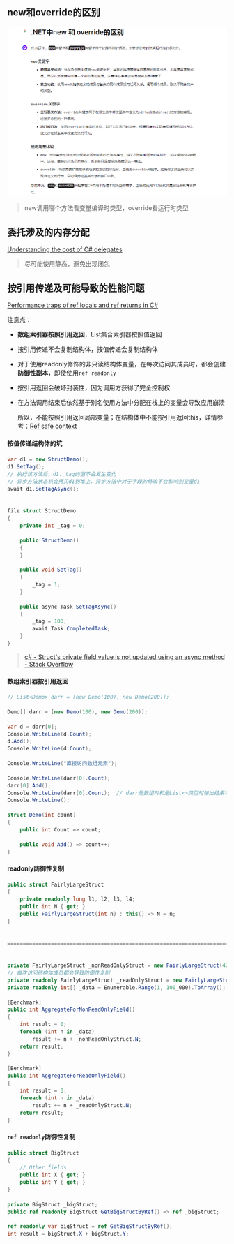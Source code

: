 ## new和override的区别

<img src="./imgs/new_vs_override.png" />

> new调用哪个方法看变量编译时类型，override看运行时类型



## 委托涉及的内存分配

[Understanding the cost of C# delegates](https://devblogs.microsoft.com/dotnet/understanding-the-cost-of-csharp-delegates/)



> 尽可能使用静态，避免出现闭包



## 按引用传递及可能导致的性能问题

[Performance traps of ref locals and ref returns in C#](https://devblogs.microsoft.com/premier-developer/performance-traps-of-ref-locals-and-ref-returns-in-c/)

注意点：

+ **数组索引器按照引用返回**，List集合索引器按照值返回

+ 按引用传递不会复制结构体，按值传递会复制结构体

+ 对于使用readonly修饰的非只读结构体变量，在每次访问其成员时，都会创建**防御性副本**，即使使用`ref readonly`

+ 按引用返回会破坏封装性，因为调用方获得了完全控制权

+ 在方法调用结束后依然基于别名使用方法中分配在栈上的变量会导致应用崩溃

  所以，不能按照引用返回局部变量；在结构体中不能按引用返回this，详情参考：[Ref safe context](https://learn.microsoft.com/zh-cn/dotnet/csharp/advanced-topics/performance/#ref-safe-context)



#### 按值传递结构体的坑

```c#
var d1 = new StructDemo();
d1.SetTag();
// 执行该方法后，d1._tag的值不会发生变化
// 异步方法状态机会拷贝d1到堆上，异步方法中对于字段的修改不会影响到变量d1
await d1.SetTagAsync(); 


file struct StructDemo
{
    private int _tag = 0;

    public StructDemo()
    {
    }

    public void SetTag()
    {
        _tag = 1;
    }

    public async Task SetTagAsync()
    {
        _tag = 100;
        await Task.CompletedTask;
    }
}
```

> [c# - Struct's private field value is not updated using an async method - Stack Overflow](https://stackoverflow.com/questions/31642535/structs-private-field-value-is-not-updated-using-an-async-method)



#### 数组索引器按引用返回

```c#
// List<Demo> darr = [new Demo(100), new Demo(200)];

Demo[] darr = [new Demo(100), new Demo(200)];

var d = darr[0];
Console.WriteLine(d.Count);
d.Add();
Console.WriteLine(d.Count);

Console.WriteLine("直接访问数组元素");

Console.WriteLine(darr[0].Count);
darr[0].Add();
Console.WriteLine(darr[0].Count);  // darr是数组时和是List<>类型时输出结果不一样
Console.WriteLine();

struct Demo(int count)
{
    public int Count => count;

    public void Add() => count++;
}
```



#### readonly防御性复制

```c#
public struct FairlyLargeStruct
{
    private readonly long l1, l2, l3, l4;
    public int N { get; }
    public FairlyLargeStruct(int n) : this() => N = n;
}


==================================================================================


private FairlyLargeStruct _nonReadOnlyStruct = new FairlyLargeStruct(42);
// 每次访问结构体成员都会导致防御性复制
private readonly FairlyLargeStruct _readOnlyStruct = new FairlyLargeStruct(42);
private readonly int[] _data = Enumerable.Range(1, 100_000).ToArray();
        
[Benchmark]
public int AggregateForNonReadOnlyField()
{
    int result = 0;
    foreach (int n in _data)
        result += n + _nonReadOnlyStruct.N;
    return result;
}

[Benchmark]
public int AggregateForReadOnlyField()
{
    int result = 0;
    foreach (int n in _data)
        result += n + _readOnlyStruct.N;
    return result;
}
```



#### `ref readonly`防御性复制

```c#
public struct BigStruct
{
    // Other fields
    public int X { get; }
    public int Y { get; }
}
 
private BigStruct _bigStruct;
public ref readonly BigStruct GetBigStructByRef() => ref _bigStruct;
 
ref readonly var bigStruct = ref GetBigStructByRef();
int result = bigStruct.X + bigStruct.Y;
```

